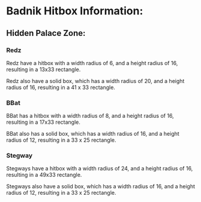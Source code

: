 # **Badnik Hitbox Information:**
## **Hidden Palace Zone:**
### **Redz**
Redz have a hitbox with a width radius of 6, and a height radius of 16, resulting in a 13x33 rectangle.

Redz also have a solid box, which has a width radius of 20, and a height radius of 16, resulting in a 41 x 33 rectangle.

### **BBat**
BBat has a hitbox with a width radius of 8, and a height radius of 16, resulting in a 17x33 rectangle.

BBat also has a solid box, which has a width radius of 16, and a height radius of 12, resulting in a 33 x 25 rectangle.

### **Stegway**
Stegways have a hitbox with a width radius of 24, and a height radius of 16, resulting in a 49x33 rectangle.

Stegways also have a solid box, which has a width radius of 16, and a height radius of 12, resulting in a 33 x 25 rectangle.
